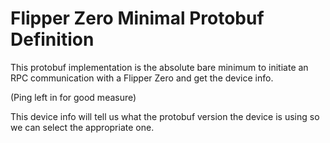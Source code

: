 # Flipper Zero Minimal Protobuf Definition
This protobuf implementation is the absolute bare minimum to initiate an RPC communication with a Flipper Zero and get the device info.

(Ping left in for good measure)

This device info will tell us what the protobuf version the device is using so we can select the appropriate one.